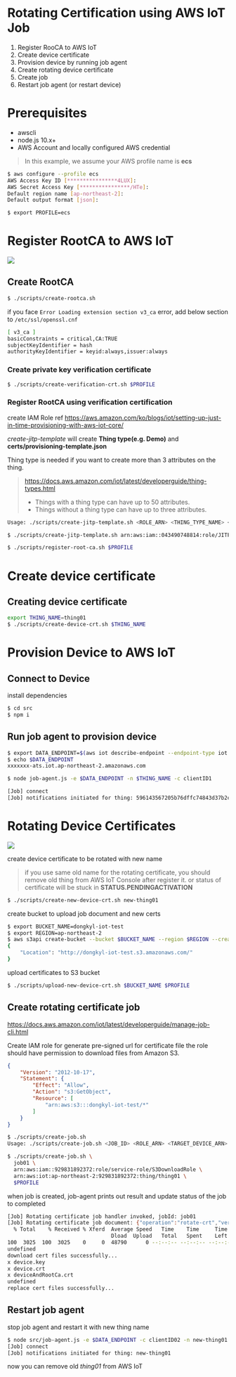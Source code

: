 # Rotating Certification using AWS IoT Job

1. Register RooCA to AWS IoT
2. Create device certificate
3. Provision device by running job agent
4. Create rotating device certificate
5. Create job
6. Restart job agent (or restart device)

# Prerequisites

- awscli
- node.js 10.x+
- AWS Account and locally configured AWS credential

>In this example, we assume your AWS profile name is **ecs**

```bash
$ aws configure --profile ecs
AWS Access Key ID [****************4LUX]: 
AWS Secret Access Key [****************/HTe]: 
Default region name [ap-northeast-2]: 
Default output format [json]: 

$ export PROFILE=ecs
```

# Register RootCA to AWS IoT

<img src="img/register.png"/>

## Create RootCA

```bash
$ ./scripts/create-rootca.sh
```

if you face `Error Loading extension section v3_ca` error, add below section to `/etc/ssl/openssl.cnf`

```bash
[ v3_ca ]
basicConstraints = critical,CA:TRUE
subjectKeyIdentifier = hash
authorityKeyIdentifier = keyid:always,issuer:always
```

### Create private key verification certificate

```bash
$ ./scripts/create-verification-crt.sh $PROFILE
```

### Register RootCA using verification certification

create IAM Role ref https://aws.amazon.com/ko/blogs/iot/setting-up-just-in-time-provisioning-with-aws-iot-core/

*create-jitp-template* will create **Thing type(e.g. Demo)** and **certs/provisioning-template.json**

Thing type is needed if you want to create more than 3 attributes on the thing.
> https://docs.aws.amazon.com/iot/latest/developerguide/thing-types.html
> * Things with a thing type can have up to 50 attributes.
> * Things without a thing type can have up to three attributes.

```bash
Usage: ./scripts/create-jitp-template.sh <ROLE_ARN> <THING_TYPE_NAME> <PROFILE>

$ ./scripts/create-jitp-template.sh arn:aws:iam::043490748814:role/JITPRole Demo default

$ ./scripts/register-root-ca.sh $PROFILE
```

# Create device certificate

## Creating device certificate

```bash
export THING_NAME=thing01
$ ./scripts/create-device-crt.sh $THING_NAME
```

# Provision Device to AWS IoT

## Connect to Device

install dependencies

```bash
$ cd src
$ npm i
```

## Run job agent to provision device

```bash
$ export DATA_ENDPOINT=$(aws iot describe-endpoint --endpoint-type iot:Data-ATS --profile $PROFILE | jq -r '.endpointAddress')
$ echo $DATA_ENDPOINT
xxxxxxx-ats.iot.ap-northeast-2.amazonaws.com

$ node job-agent.js -e $DATA_ENDPOINT -n $THING_NAME -c clientID1

[Job] connect
[Job] notifications initiated for thing: 596143567205b76dffc74843d37b2c7c46908ec809c1f472c24382ab6b113822
```

# Rotating Device Certificates 

<img src="img/rotate.png"/>

create device certificate to be rotated with new name

> if you use same old name for the rotating certificate, you should remove old thing from AWS IoT Console after register it.
> or status of certificate will be stuck in **STATUS.PENDINGACTIVATION**

```bash
$ ./scripts/create-new-device-crt.sh new-thing01
```

create bucket to upload job document and new certs

```bash
$ export BUCKET_NAME=dongkyl-iot-test
$ export REGION=ap-northeast-2
$ aws s3api create-bucket --bucket $BUCKET_NAME --region $REGION --create-bucket-configuration LocationConstraint=$REGION
{
    "Location": "http://dongkyl-iot-test.s3.amazonaws.com/"
}
```

upload certificates to S3 bucket

```bash
$ ./scripts/upload-new-device-crt.sh $BUCKET_NAME $PROFILE
```

## Create rotating certificate job

https://docs.aws.amazon.com/iot/latest/developerguide/manage-job-cli.html

Create IAM role for generate pre-signed url for certificate file
the role should have permission to download files from Amazon S3.
```json
{
    "Version": "2012-10-17",
    "Statement": {
        "Effect": "Allow",
        "Action": "s3:GetObject",
        "Resource": [
            "arn:aws:s3:::dongkyl-iot-test/*"
        ]
    }
}
```

```bash
$ ./scripts/create-job.sh
Usage: ./scripts/create-job.sh <JOB_ID> <ROLE_ARN> <TARGET_DEVICE_ARN> <PROFILE>

$ ./scripts/create-job.sh \
  job01 \
  arn:aws:iam::929831892372:role/service-role/S3DownloadRole \
  arn:aws:iot:ap-northeast-2:929831892372:thing/thing01 \
  $PROFILE
```

when job is created, job-agent prints out result and update status of the job to completed

```bash
[Job] Rotating certificate job handler invoked, jobId: job01
[Job] Rotating certificate job document: {"operation":"rotate-crt","version":"1.0","packageName":"rotating.crt","autoStart":"true","workingDirectory":"/home/pi/tutorial","files":{"fileName":"new-device-crt.tar.gz","url":"https://dongkyl-iot-test.s3.ap-northeast-2.amazonaws.com/new-device-crt.tar.gz?X-Amz-Security-Token=IQoJb..."}}
  % Total    % Received % Xferd  Average Speed   Time    Time     Time  Current
                                 Dload  Upload   Total   Spent    Left  Speed
100  3025  100  3025    0     0  48790      0 --:--:-- --:--:-- --:--:-- 48790
undefined
download cert files successfully...
x device.key
x device.crt
x deviceAndRootCa.crt
undefined
replace cert files successfully...
```

## Restart job agent

stop job agent and restart it with new thing name

```bash
$ node src/job-agent.js -e $DATA_ENDPOINT -c clientID02 -n new-thing01
[Job] connect
[Job] notifications initiated for thing: new-thing01
```

now you can remove old *thing01* from AWS IoT
